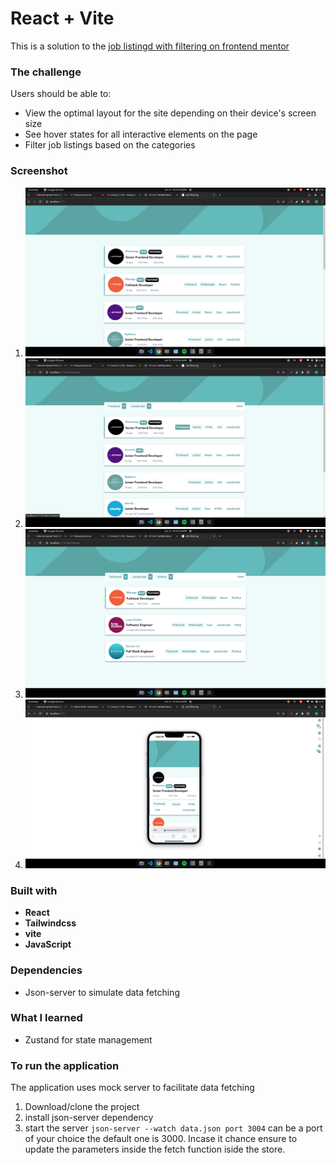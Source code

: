 # React + Vite

This  is a solution to the [job listingd with filtering on frontend mentor](https://www.frontendmentor.io/challenges/job-listings-with-filtering-ivstIPCt)


### The challenge

Users should be able to:

- View the optimal layout for the site depending on their device's screen size
- See hover states for all interactive elements on the page
- Filter job listings based on the categories


### Screenshot
1. ![solution view1](/src/assets/Screenshot%20from%202024-06-15%2022-22-04.png)
2. ![solution view2](/src/assets/Screenshot%20from%202024-06-15%2022-22-13.png)
3. ![solution view3](/src/assets/Screenshot%20from%202024-06-15%2022-22-31.png)
4. ![solution view4](/src/assets/Screenshot%20from%202024-06-15%2022-32-36.png)


### Built with
  - **React**
  - **Tailwindcss**
  - **vite**
  - **JavaScript**


### Dependencies
 - Json-server to simulate data fetching

 ### What I learned
 - Zustand for state management

 ### To run the application
The application uses mock server to facilitate data fetching
 1. Download/clone the project
 2. install json-server dependency
 3. start the server `json-server --watch data.json port 3004` can be a port of your choice the default one is 3000. Incase it chance ensure to update the parameters inside the fetch function iside the store.